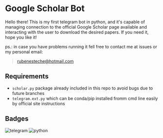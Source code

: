 # Google Scholar Bot
Hello there!
This is my first telegram bot in python, and it's capable of managing connection to the official Google Scholar page available and interacting with the user to 
download the desired papers. If you need it, hope you like it!

ps.: in case you have problems running it fell free to contact me at issues or my personal email: 

 > rubenesteche@hotmail.com 

## Requirements
  
  * `scholar.py` package already included in this repo to avoid bugs due to future branches
  * `telegram.ext.py` which can be conda/pip installed fromm cmd line easily by official site instructions 
    
## Badges

![telegram](https://img.shields.io/badge/Telegram-2CA5E0?style=Plastic&logo=telegram&logoColor=white)
![python](https://img.shields.io/badge/Python-14354C?style=Plastic&logo=python&logoColor=white)
